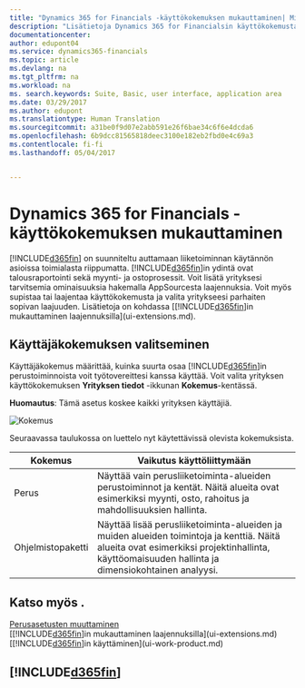 ```yaml
---
title: "Dynamics 365 for Financials -käyttökokemuksen mukauttaminen| Microsoft Docs"
description: "Lisätietoja Dynamics 365 for Financialsin käyttökokemustasojen merkityksestä"
documentationcenter: 
author: edupont04
ms.service: dynamics365-financials
ms.topic: article
ms.devlang: na
ms.tgt_pltfrm: na
ms.workload: na
ms. search.keywords: Suite, Basic, user interface, application area
ms.date: 03/29/2017
ms.author: edupont
ms.translationtype: Human Translation
ms.sourcegitcommit: a31be0f9d07e2abb591e26f6bae34c6f6e4dcda6
ms.openlocfilehash: 6b9dcc81565818deec3100e182eb2fbd0e4c69a3
ms.contentlocale: fi-fi
ms.lasthandoff: 05/04/2017


---
```

# <a name="customizing-your-dynamics-365-for-financials-experience"></a>Dynamics 365 for Financials -käyttökokemuksen mukauttaminen
[!INCLUDE[d365fin](includes/d365fin_md.md)] on suunniteltu auttamaan liiketoiminnan käytännön asioissa toimialasta riippumatta. [!INCLUDE[d365fin](includes/d365fin_md.md)]in ydintä ovat talousraportointi sekä myynti- ja ostoprosessit. Voit lisätä yrityksesi tarvitsemia ominaisuuksia hakemalla AppSourcesta laajennuksia. Voit myös supistaa tai laajentaa käyttökokemusta ja valita yritykseesi parhaiten sopivan laajuuden. Lisätietoja on kohdassa [[!INCLUDE[d365fin](includes/d365fin_md.md)]in mukauttaminen laajennuksilla](ui-extensions.md).

## <a name="choosing-a-user-experience"></a>Käyttäjäkokemuksen valitseminen
Käyttäjäkokemus määrittää, kuinka suurta osaa [!INCLUDE[d365fin](includes/d365fin_md.md)]in perustoiminnoista voit työtovereittesi kanssa käyttää. Voit valita yrityksen käyttökokemuksen **Yrityksen tiedot** -ikkunan **Kokemus**-kentässä.

**Huomautus**: Tämä asetus koskee kaikki yrityksen käyttäjiä.

![Kokemus](media/ui-experience/experience.gif)

Seuraavassa taulukossa on luettelo nyt käytettävissä olevista kokemuksista.

| Kokemus | Vaikutus käyttöliittymään |
| --- | --- |
| Perus |Näyttää vain perusliiketoiminta-alueiden perustoiminnot ja kentät. Näitä alueita ovat esimerkiksi myynti, osto, rahoitus ja mahdollisuuksien hallinta. |
| Ohjelmistopaketti |Näyttää lisää perusliiketoiminta-alueiden ja muiden alueiden toimintoja ja kenttiä. Näitä alueita ovat esimerkiksi projektinhallinta, käyttöomaisuuden hallinta ja dimensiokohtainen analyysi. |

## <a name="see-also"></a>Katso myös .
[Perusasetusten muuttaminen](ui-change-basic-settings.md)  
[[!INCLUDE[d365fin](includes/d365fin_md.md)]in mukauttaminen laajennuksilla](ui-extensions.md)  
[[!INCLUDE[d365fin](includes/d365fin_md.md)]in käyttäminen](ui-work-product.md)

## [!INCLUDE[d365fin](includes/free_trial_md.md)]
